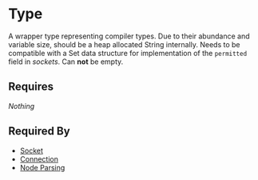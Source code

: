 # Type

A wrapper type representing compiler types. Due to their abundance and variable size, should be a heap allocated String internally. Needs to be compatible with a Set data structure for implementation of the `permitted` field in *sockets*. Can **not** be empty.

## Requires

*Nothing*

## Required By

- [Socket](./socket.md)
- [Connection](./connection.md)
- [Node Parsing](../node_file_format_frontend/parsing/node_parsing_frontend_v1.md)
